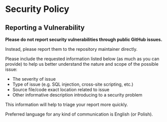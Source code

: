 # Security Policy

## Reporting a Vulnerability

**Please do not report security vulnerabilities through public GitHub issues.**

Instead, please report them to the repository maintainer directly.

Please include the requested information listed below (as much as you can provide) to help us better understand the nature and scope of the possible issue:

- The severity of issue
- Type of issue (e.g. SQL injection, cross-site scripting, etc.)
- Source file/code exact location related to issue
- Other informative description introducing to a security problem

This information will help to triage your report more quickly.

Preferred language for any kind of communication is English (or Polish).
